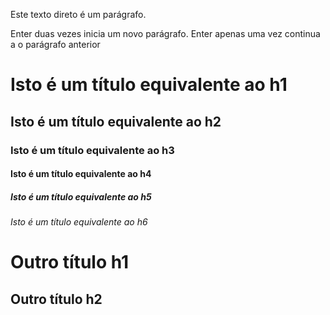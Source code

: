 Este texto direto é um parágrafo.

Enter duas vezes inicia um novo parágrafo.
Enter apenas uma vez continua a o parágrafo anterior

# Isto é um título equivalente ao h1

## Isto é um título equivalente ao h2

### Isto é um título equivalente ao h3

#### Isto é um título equivalente ao h4

##### Isto é um título equivalente ao h5

###### Isto é um título equivalente ao h6

Outro título h1
=

Outro título h2
-